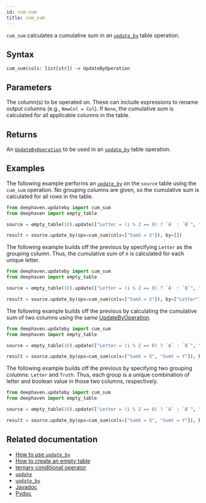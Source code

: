 ```yaml
---
id: cum-sum
title: cum_sum
---
```


`cum_sum` calculates a cumulative sum in an [`update_by`](./updateBy.md) table operation.

## Syntax

```
cum_sum(cols: list[str]) -> UpdateByOperation
```

## Parameters

<ParamTable>
<Param name="cols" type="list[str]">

The column(s) to be operated on. These can include expressions to rename output columns (e.g., `NewCol = Col`). If `None`, the cumulative sum is calculated for all applicable columns in the table.

</Param>
</ParamTable>

## Returns

An [`UpdateByOperation`](./updateBy.md#parameters) to be used in an [`update_by`](./updateBy.md) table operation.

## Examples

The following example performs an [`update_by`](./updateBy.md) on the `source` table using the `cum_sum` operation. No grouping columns are given, so the cumulative sum is calculated for all rows in the table.

```python order=result,source
from deephaven.updateby import cum_sum
from deephaven import empty_table

source = empty_table(10).update(["Letter = (i % 2 == 0) ? `A` : `B`", "X = i"])

result = source.update_by(ops=cum_sum(cols=["SumX = X"]), by=[])
```

The following example builds off the previous by specifying `Letter` as the grouping column. Thus, the cumulative sum of `X` is calculated for each unique letter.

```python order=result,source
from deephaven.updateby import cum_sum
from deephaven import empty_table

source = empty_table(10).update(["Letter = (i % 2 == 0) ? `A` : `B`", "X = i"])

result = source.update_by(ops=cum_sum(cols=["SumX = X"]), by=["Letter"])
```

The following example builds off the previous by calculating the cumulative sum of two columns using the same [UpdateByOperation](./updateBy.md#parameters).

```python order=result,source
from deephaven.updateby import cum_sum
from deephaven import empty_table

source = empty_table(10).update(["Letter = (i % 2 == 0) ? `A` : `B`", "X = i", "Y = randomInt(1, 11)"])

result = source.update_by(ops=cum_sum(cols=["SumX = X", "SumY = Y"]), by=["Letter"])
```

The following example builds off the previous by specifying two grouping columns: `Letter` and `Truth`. Thus, each group is a unique combination of letter and boolean value in those two columns, respectively.

```python order=result,source
from deephaven.updateby import cum_sum
from deephaven import empty_table

source = empty_table(10).update(["Letter = (i % 2 == 0) ? `A` : `B`", "Truth = randomBool()", "X = i", "Y = randomInt(1, 11)"])

result = source.update_by(ops=cum_sum(cols=["SumX = X", "SumY = Y"]), by=["Letter", "Truth"])
```

## Related documentation

- [How to use `update_by`](../../../how-to-guides/use-update-by.md)
- [How to create an empty table](../../../how-to-guides/empty-table.md)
- [ternary conditional operator](../../query-language/control-flow/ternary-if.md)
- [`update`](../select/update.md)
- [`update_by`](./updateBy.md)
- [Javadoc](<https://deephaven.io/core/javadoc/io/deephaven/api/updateby/UpdateByOperation.html#CumSum(java.lang.String...)>)
- [Pydoc](https://deephaven.io/core/pydoc/code/deephaven.updateby.html#deephaven.updateby.cum_sum)
